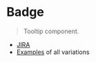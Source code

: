 # Badge

> Tooltip component.

- [JIRA](https://jira.migros.net/browse/MIDUWEB-158)
- [Examples](../../pages/Tooltip.html) of all variations